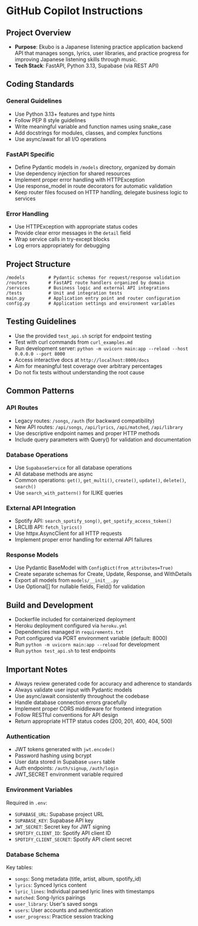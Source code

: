 # GitHub Copilot Instructions

## Project Overview
- **Purpose**: Ekubo is a Japanese listening practice application backend API that manages songs, lyrics, user libraries, and practice progress for improving Japanese listening skills through music.
- **Tech Stack**: FastAPI, Python 3.13, Supabase (via REST API)

## Coding Standards

### General Guidelines
- Use Python 3.13+ features and type hints
- Follow PEP 8 style guidelines
- Write meaningful variable and function names using snake_case
- Add docstrings for modules, classes, and complex functions
- Use async/await for all I/O operations

### FastAPI Specific
- Define Pydantic models in `/models` directory, organized by domain
- Use dependency injection for shared resources
- Implement proper error handling with HTTPException
- Use response_model in route decorators for automatic validation
- Keep router files focused on HTTP handling, delegate business logic to services

### Error Handling
- Use HTTPException with appropriate status codes
- Provide clear error messages in the `detail` field
- Wrap service calls in try-except blocks
- Log errors appropriately for debugging

## Project Structure
```
/models         # Pydantic schemas for request/response validation
/routers        # FastAPI route handlers organized by domain
/services       # Business logic and external API integrations
/tests          # Unit and integration tests
main.py         # Application entry point and router configuration
config.py       # Application settings and environment variables
```

## Testing Guidelines
- Use the provided `test_api.sh` script for endpoint testing
- Test with curl commands from `curl_examples.md`
- Run development server: `python -m uvicorn main:app --reload --host 0.0.0.0 --port 8000`
- Access interactive docs at `http://localhost:8000/docs`
- Aim for meaningful test coverage over arbitrary percentages
- Do not fix tests without understanding the root cause

## Common Patterns

### API Routes
- Legacy routes: `/songs`, `/auth` (for backward compatibility)
- New API routes: `/api/songs`, `/api/lyrics`, `/api/matched`, `/api/library`
- Use descriptive endpoint names and proper HTTP methods
- Include query parameters with Query() for validation and documentation

### Database Operations
- Use `SupabaseService` for all database operations
- All database methods are async
- Common operations: `get()`, `get_multi()`, `create()`, `update()`, `delete()`, `search()`
- Use `search_with_pattern()` for ILIKE queries

### External API Integration
- Spotify API: `search_spotify_song()`, `get_spotify_access_token()`
- LRCLIB API: `fetch_lyrics()`
- Use httpx.AsyncClient for all HTTP requests
- Implement proper error handling for external API failures

### Response Models
- Use Pydantic BaseModel with `ConfigDict(from_attributes=True)`
- Create separate schemas for Create, Update, Response, and WithDetails
- Export all models from `models/__init__.py`
- Use Optional[] for nullable fields, Field() for validation

## Build and Development
- Dockerfile included for containerized deployment
- Heroku deployment configured via `heroku.yml`
- Dependencies managed in `requirements.txt`
- Port configured via PORT environment variable (default: 8000)
- Run `python -m uvicorn main:app --reload` for development
- Run `python test_api.sh` to test endpoints

## Important Notes
- Always review generated code for accuracy and adherence to standards
- Always validate user input with Pydantic models
- Use async/await consistently throughout the codebase
- Handle database connection errors gracefully
- Implement proper CORS middleware for frontend integration
- Follow RESTful conventions for API design
- Return appropriate HTTP status codes (200, 201, 400, 404, 500)

### Authentication
- JWT tokens generated with `jwt.encode()`
- Password hashing using bcrypt
- User data stored in Supabase `users` table
- Auth endpoints: `/auth/signup`, `/auth/login`
- JWT_SECRET environment variable required

### Environment Variables
Required in `.env`:
- `SUPABASE_URL`: Supabase project URL
- `SUPABASE_KEY`: Supabase API key
- `JWT_SECRET`: Secret key for JWT signing
- `SPOTIFY_CLIENT_ID`: Spotify API client ID
- `SPOTIFY_CLIENT_SECRET`: Spotify API client secret

### Database Schema
Key tables:
- `songs`: Song metadata (title, artist, album, spotify_id)
- `lyrics`: Synced lyrics content
- `lyric_lines`: Individual parsed lyric lines with timestamps
- `matched`: Song-lyrics pairings
- `user_library`: User's saved songs
- `users`: User accounts and authentication
- `user_progress`: Practice session tracking
